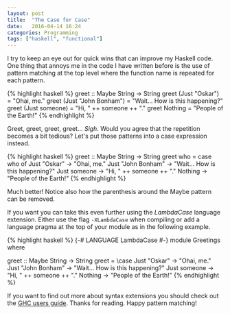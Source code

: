 ```yaml
---
layout: post
title:  "The Case for Case"
date:   2016-04-14 16:24
categories: Programming
tags: ["haskell", "functional"]
---
```


I try to keep an eye out for quick wins that can improve my Haskell code. One
thing that annoys me in the code I have written before is the use of pattern
matching at the top level where the function name is repeated for each
pattern.

{% highlight haskell %}
greet :: Maybe String -> String
greet (Just "Oskar")       = "Ohai, me."
greet (Just "John Bonham") = "Wait... How is this happening?"
greet (Just someone)       = "Hi, " ++ someone ++ "."
greet Nothing              = "People of the Earth!"
{% endhighlight %}

Greet, greet, greet, greet... _*Sigh*_. Would you agree that the repetition
becomes a bit tedious? Let's put those patterns into a case expression instead.

{% highlight haskell %}
greet :: Maybe String -> String
greet who = case who of
  Just "Oskar"       -> "Ohai, me."
  Just "John Bonham" -> "Wait... How is this happening?"
  Just someone       -> "Hi, " ++ someone ++ "."
  Nothing            -> "People of the Earth!"
{% endhighlight %}

Much better! Notice also how the parenthesis around the Maybe pattern can be
removed.

If you want you can take this even further using the _LambdaCase_ language
extension. Either use the flag `-XLambdaCase` when compiling or add a language
pragma at the top of your module as in the following example.

{% highlight haskell %}
{-# LANGUAGE LambdaCase #-}
module Greetings where

greet :: Maybe String -> String
greet = \case
  Just "Oskar"       -> "Ohai, me."
  Just "John Bonham" -> "Wait... How is this happening?"
  Just someone       -> "Hi, " ++ someone ++ "."
  Nothing            -> "People of the Earth!"
{% endhighlight %}

If you want to find out more about syntax extensions you should check out the
[GHC users guide](https://downloads.haskell.org/~ghc/7.8.4/docs/html/users_guide/syntax-extns.html).
Thanks for reading. Happy pattern matching!
